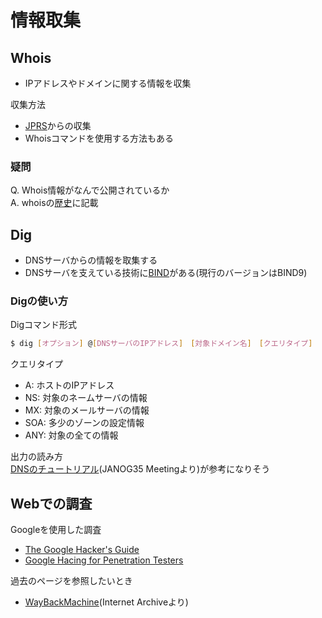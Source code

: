 # 情報取集

## Whois
- IPアドレスやドメインに関する情報を収集<br>

収集方法
- [JPRS](https://whois.jprs.jp/)からの収集
- Whoisコマンドを使用する方法もある

### 疑問
Q. Whois情報がなんで公開されているか<br>
A. whoisの[歴史](https://jprs.jp/about/dom-search/whois/)に記載<br>

## Dig
- DNSサーバからの情報を取集する
- DNSサーバを支えている技術に[BIND](https://www.isc.org/bind/)がある(現行のバージョンはBIND9)

### Digの使い方
Digコマンド形式<br>
```bash
$ dig [オプション] @[DNSサーバのIPアドレス]　[対象ドメイン名]　[クエリタイプ]
```

クエリタイプ<br>
- A: ホストのIPアドレス
- NS: 対象のネームサーバの情報
- MX: 対象のメールサーバの情報
- SOA: 多少のゾーンの設定情報
- ANY: 対象の全ての情報

出力の読み方<br>
[DNSのチュートリアル](https://www.janog.gr.jp/meeting/janog35/download_file/view/83/175/index.pdf)(JANOG35 Meetingより)が参考になりそう<br>


## Webでの調査
Googleを使用した調査<br>
- [The Google Hacker's Guide](http://pdf.textfiles.com/security/googlehackers.pdf)
- [Google Hacing for Penetration Testers](https://www.blackhat.com/presentations/bh-europe-05/BH_EU_05-Long.pdf)

過去のページを参照したいとき<br>
- [WayBackMachine](https://archive.org/)(Internet Archiveより)
